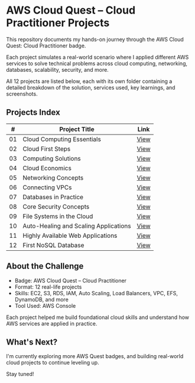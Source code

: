 # AWS Cloud Quest – Cloud Practitioner Projects

This repository documents my hands-on journey through the AWS Cloud Quest: Cloud Practitioner badge.

Each project simulates a real-world scenario where I applied different AWS services to solve technical problems across cloud computing, networking, databases, scalability, security, and more.

All 12 projects are listed below, each with its own folder containing a detailed breakdown of the solution, services used, key learnings, and screenshots.

## Projects Index

| #  | Project Title                             | Link |
|----|-------------------------------------------|------|
| 01 | Cloud Computing Essentials                | [View](./Project01_CloudComputingEssentials) |
| 02 | Cloud First Steps                         | [View](./Project02_CloudFirstSteps) |
| 03 | Computing Solutions                       | [View](./Project03_ComputingSolutions) |
| 04 | Cloud Economics                           | [View](./Project04_CloudEconomics) |
| 05 | Networking Concepts                       | [View](./Project05_NetworkingConcepts) |
| 06 | Connecting VPCs                           | [View](./Project06_ConnectingVPCs) |
| 07 | Databases in Practice                     | [View](./Project07_DatabasesInPractice) |
| 08 | Core Security Concepts                    | [View](./Project08_CoreSecurityConcepts) |
| 09 | File Systems in the Cloud                 | [View](./Project09_FileSystemsInTheCloud) |
| 10 | Auto-Healing and Scaling Applications     | [View](./Project10_AutoHealingAndScaling) |
| 11 | Highly Available Web Applications         | [View](./Project11_HighlyAvailableWebApps) |
| 12 | First NoSQL Database                      | [View](./Project12_FirstNoSQLDatabase) |

## About the Challenge

- Badge: AWS Cloud Quest – Cloud Practitioner  
- Format: 12 real-life projects  
- Skills: EC2, S3, RDS, IAM, Auto Scaling, Load Balancers, VPC, EFS, DynamoDB, and more  
- Tool Used: AWS Console

Each project helped me build foundational cloud skills and understand how AWS services are applied in practice.

## What's Next?

I'm currently exploring more AWS Quest badges, and building real-world cloud projects to continue leveling up.

Stay tuned!
